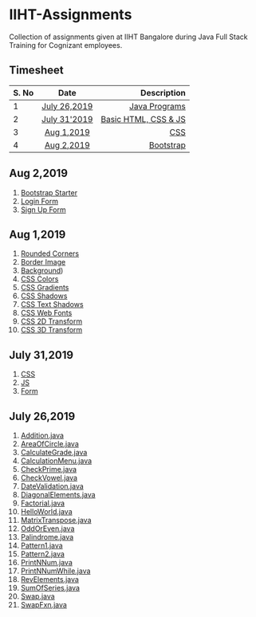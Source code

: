 # IIHT-Assignments
Collection of assignments given at IIHT Bangalore during Java Full Stack Training for Cognizant employees.

## Timesheet

| S. No| Date          | Description |
| -----|:-------------:| -----:|
| 1    | [July 26,2019](#july-262019)  | [Java Programs](#july-262019)|
| 2    | [July 31'2019](#july-312019)  | [Basic HTML, CSS & JS](#july-312019) |
| 3    | [Aug 1,2019](#aug-12019)  | [CSS](#aug-12019)  |
| 4    | [Aug 2,2019](#aug-22019)  | [Bootstrap](#aug-22019) |

## Aug 2,2019

1. [Bootstrap Starter](Aug2-Bootstrap/1-BootstrapStarter.html)
2. [Login Form](Aug2-Bootstrap/2-Login.html)
3. [Sign Up Form](Aug2-Bootstrap/3-SignUp.html)

## Aug 1,2019

1. [Rounded Corners](Aug1-CSS/1-roundedCorners.html)
2. [Border Image](Aug1-CSS/2-borderImage.html)
3. [Background](Aug1-CSS/3-background.html))
4. [CSS Colors](Aug1-CSS/4-CSSColors.html)
5. [CSS Gradients](Aug1-CSS/5-CSSGradient.html)
6. [CSS Shadows](Aug1-CSS/6-CSSShadows.html)
7. [CSS Text Shadows](Aug1-CSS/7-CSSTextEffects.html)
8. [CSS Web Fonts](Aug1-CSS/7-WebFonts.html)
9. [CSS 2D Transform](Aug1-CSS/8-CSS2DTransform.html)
10. [CSS 3D Transform](Aug1-CSS/9-CSS3DTransform.html)


## July 31,2019

1. [CSS](July31-Basics/CSS)
2. [JS](July31-Basics/JS)
3. [Form](July31-Basics/Form)

## July 26,2019

1. [Addition.java](July26-Java/Addition.java)
2. [AreaOfCircle.java](July26-Java/AreaOfCircle.java)
3. [CalculateGrade.java](July26-Java/CalculateGrade.java)
4. [CalculationMenu.java](July26-Java/CalculationMenu.java)
5. [CheckPrime.java](July26-Java/CheckPrime.java)
6. [CheckVowel.java](July26-Java/CheckVowel.java)
7. [DateValidation.java](July26-Java/DateValidation.java)
8. [DiagonalElements.java](July26-Java/DiagonalElements.java)
9. [Factorial.java](July26-Java/Factorial.java)
10. [HelloWorld.java](July26-Java/HelloWorld.java)
11. [MatrixTranspose.java](July26-Java/MatrixTranspose.java)
12. [OddOrEven.java](July26-Java/OddOrEven.java)
13. [Palindrome.java](July26-Java/Palindrome.java)
14. [Pattern1.java](July26-Java/Pattern1.java)
15. [Pattern2.java](July26-Java/Pattern2.java)
16. [PrintNNum.java](July26-Java/PrintNNum.java)
17. [PrintNNumWhile.java](July26-Java/PrintNNumWhile.java)
18. [RevElements.java](July26-Java/RevElements.java)
19. [SumOfSeries.java](July26-Java/SumOfSeries.java)
20. [Swap.java](July26-Java/Swap.java)
21. [SwapFxn.java](July26-Java/SwapFxn.java)

